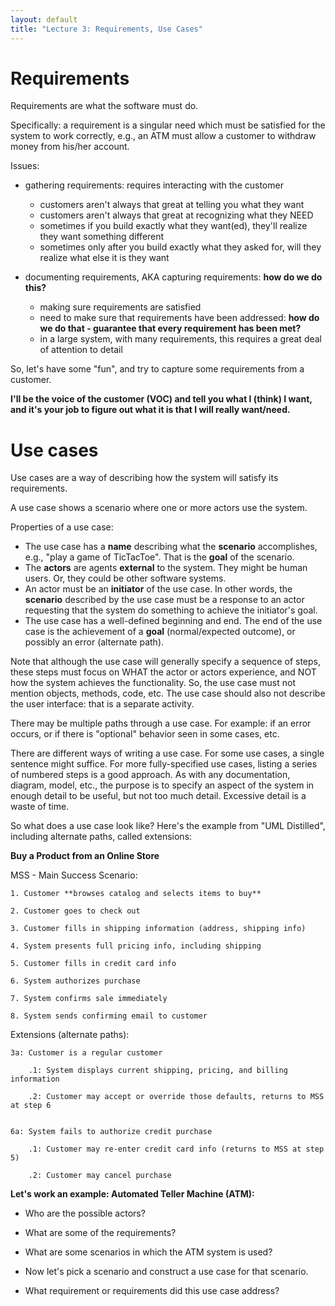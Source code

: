 ```yaml
---
layout: default
title: "Lecture 3: Requirements, Use Cases"
---
```


Requirements
============

Requirements are what the software must do.

Specifically: a requirement is a singular need which must be satisfied for the system to work correctly, e.g., an ATM must allow a customer to withdraw money from his/her account.

Issues:

-   gathering requirements: requires interacting with the customer

    -   customers aren't always that great at telling you what they want
	-	customers aren't always that great at recognizing what they NEED
    -   sometimes if you build exactly what they want(ed), they'll realize they want something different
	-	sometimes only after you build exactly what they asked for, will they realize what else it is they want

-   documenting requirements, AKA capturing requirements: **how do we do this?**
		
	-   making sure requirements are satisfied
    -   need to make sure that requirements have been addressed: **how do we do that - guarantee that every requirement has been met?**
    -   in a large system, with many requirements, this requires a great deal of attention to detail
	
So, let's have some "fun", and try to capture some requirements from a customer.

**I'll be the voice of the customer (VOC) and tell you what I (think) I want, and it's your job to figure out what it is that I will really want/need.**


Use cases
=========

Use cases are a way of describing how the system will satisfy its requirements.

A use case shows a scenario where one or more actors use the system.

Properties of a use case:

-   The use case has a **name** describing what the **scenario** accomplishes, e.g., "play a game of TicTacToe".  That is the **goal** of the scenario.
-   The **actors** are agents **external** to the system. They might be human users. Or, they could be other software systems.
-   An actor must be an **initiator** of the use case. In other words, the **scenario** described by the use case must be a response to an actor requesting that the system do something to achieve the initiator's goal.
-   The use case has a well-defined beginning and end. The end of the use case is the achievement of a **goal** (normal/expected outcome), or possibly an error (alternate path).

Note that although the use case will generally specify a sequence of steps, these steps must focus on WHAT the actor or actors experience, and NOT how the system achieves the functionality. So, the use case must not mention objects, methods, code, etc. The use case should also not describe the user interface: that is a separate activity.

There may be multiple paths through a use case. For example: if an error occurs, or if there is "optional" behavior seen in some cases, etc.

There are different ways of writing a use case. For some use cases, a single sentence might suffice. For more fully-specified use cases, listing a series of numbered steps is a good approach. As with any documentation, diagram, model, etc., the purpose is to specify an aspect of the system in enough detail to be useful, but not too much detail. Excessive detail is a waste of time.

So what does a use case look like?  Here's the example from "UML Distilled", including alternate paths, called extensions:

**Buy a Product from an Online Store**

MSS - Main Success Scenario:

	1. Customer **browses catalog and selects items to buy**

	2. Customer goes to check out

	3. Customer fills in shipping information (address, shipping info)

	4. System presents full pricing info, including shipping

	5. Customer fills in credit card info

	6. System authorizes purchase

	7. System confirms sale immediately

	8. System sends confirming email to customer

Extensions (alternate paths):

	3a: Customer is a regular customer

		.1: System displays current shipping, pricing, and billing information
		
		.2: Customer may accept or override those defaults, returns to MSS at step 6
		
	
	6a: System fails to authorize credit purchase

		.1: Customer may re-enter credit card info (returns to MSS at step 5)
		
		.2: Customer may cancel purchase
	

**Let's work an example: Automated Teller Machine (ATM):**

-	Who are the possible actors?
<!-- commenting out the answers
-   Customer
-   Bank system (this is software, but it is external to the ATM system, so it's considered an actor)
-   Bank employee who adds cash, collects deposits, etc.
-	Service technician, installs, repairs, replaces, etc.
--->

-	What are some of the requirements?
<!-- commenting out the answers
-   customers can access their accounts (withdraw, deposit, check balance, etc.)
-   the system is secure (only authorized users can use)
-	remote access to/from bank
-	integrated security system
-   etc.
--->

-	 What are some scenarios in which the ATM system is used?
<!-- commenting out the answers
-   withdrawal
-   deposit
-   check balance
-   stock with cash
-   etc.
--->

-	Now let's pick a scenario and construct a use case for that scenario.

-	What requirement or requirements did this use case address?
